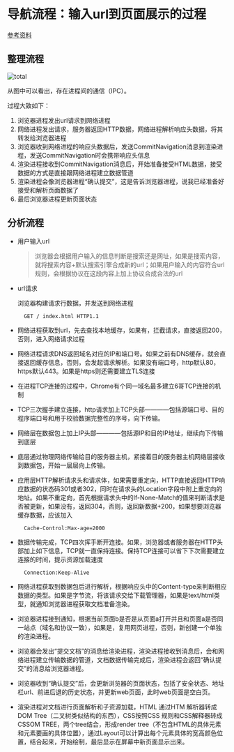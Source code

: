 # 导航流程：输入url到页面展示的过程

[参考资料](https://juejin.cn/post/6846687590540640263)

## 整理流程

![total](https://user-gold-cdn.xitu.io/2020/7/4/1731a0a7812b8fca?imageView2/0/w/1280/h/960/format/webp/ignore-error/1)

从图中可以看出，存在进程间的通信（IPC）。

过程大致如下：

1. 浏览器进程发出url请求到网络进程
2. 网络进程发出请求，服务器返回HTTP数据，网络进程解析响应头数据，将其转发给浏览器进程
3. 浏览器收到网络进程的响应头数据后，发送CommitNavigation消息到渲染进程，发送CommitNavigation时会携带响应头信息
4. 渲染进程接收到CommitNavigation消息后，开始准备接受HTML数据，接受数据的方式是直接跟网络进程建立数据管道
5. 渲染进程会像浏览器进程“确认提交”，这是告诉浏览器进程，说我已经准备好接受和解析页面数据了
6. 最后浏览器进程更新页面状态

## 分析流程

* 用户输入url

    >浏览器会根据用户输入的信息判断是搜索还是网址，如果是搜索内容，就将搜索内容+默认搜索引擎合成新的url；如果用户输入的内容符合url规则，会根据协议在这段内容上加上协议合成合法的url

* url请求

    浏览器构建请求行数据，并发送到网络进程

        GET / index.html HTTP1.1
  
* 网络进程获取到url，先去查找本地缓存，如果有，拦截请求，直接返回200，否则，进入网络请求过程

* 网络进程请求DNS返回域名对应的IP和端口号。如果之前有DNS缓存，就会直接返回缓存信息，否则，会发起请求解析。如果没有端口号，http默认80，https默认443。如果是https则还需要建立TLS连接

* 在进程TCP连接的过程中，Chrome有个同一域名最多建立6哥TCP连接的机制

* TCP三次握手建立连接，http请求加上TCP头部————包括源端口号、目的程序端口号和用于校验数据完整性的序号，向下传输。

* 网络层在数据包上加上IP头部————包括源IP和目的IP地址，继续向下传输到底层

* 底层通过物理网络传输给目的服务器主机，紧接着目的服务器主机网络层接收到数据包，开始一层层向上传输。

* 应用层HTTP解析请求头和请求体，如果需要重定向，HTTP直接返回HTTP响应数据的状态码301或者302，同时在请求头的Location字段中附上重定向的地址。如果不重定向，首先根据请求头中的If-None-Match的值来判断请求是否被更新，如果没有，返回304，否则，返回新数据+200，如果想要浏览器缓存数据，应该加入

        Cache-Control:Max-age=2000

* 数据传输完成，TCP四次挥手断开连接。如果，浏览器或者服务器在HTTP头部加上如下信息，TCP就一直保持连接。保持TCP连接可以省下下次需要建立连接的时间，提示资源加载速度

        Connection:Keep-Alive

* 网络进程获取到数据包后进行解析，根据响应头中的Content-type来判断相应数据的类型。如果是字节流，将该请求交给下载管理器，如果是text/html类型，就通知浏览器进程获取文档准备渲染。

* 浏览器进程接到通知，根据当前页面b是否是从页面a打开并且和页面a是否同一站点（域名和协议一致），如果是，复用网页进程，否则，新创建一个单独的渲染进程。

* 浏览器会发出“提交文档”的消息给渲染进程，渲染进程接收到消息后，会和网络进程建立传输数据的管道，文档数据传输完成后，渲染进程会返回“确认提交”的消息给浏览器进程。

* 浏览器收到“确认提交”后，会更新浏览器的页面状态，包括了安全状态、地址栏url、前进后退的历史状态，并更新web页面，此时web页面是空白页。

* 渲染进程对文档进行页面解析和子资源加载，HTML 通过HTM 解析器转成DOM Tree（二叉树类似结构的东西），CSS按照CSS 规则和CSS解释器转成CSSOM TREE，两个tree结合，形成render tree（不包含HTML的具体元素和元素要画的具体位置），通过Layout可以计算出每个元素具体的宽高颜色位置，结合起来，开始绘制，最后显示在屏幕中新页面显示出来。